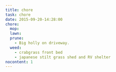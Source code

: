 ```yaml
---
title: chore
task: chore
date: 2015-09-20-14:28:00
chore:
  mop: 
  lawn:
  prune:
    - Big holly on driveway.
  weed:
    - crabgrass front bed
    - japanese stilt grass shed and RV shelter
nocontent: 1
---
```

